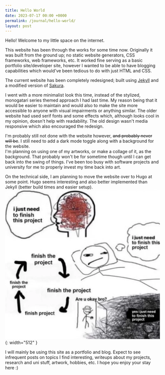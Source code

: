 ```yaml
---
title: Hello World
date: 2023-07-17 00:00 +0000
permalink: /journal/hello-world/
layout: post
---
```


Hello! Welcome to my little space on the internet.

This website has been through the works for some time now. Originally it was built from the ground up; no static website generators, CSS frameworks, web frameworks, etc. It worked fine serving as a basic portfolio site/developer site, however I wanted to be able to have blogging capabilities which would've been tedious to do with just HTML and CSS.  

The current website has been completely redesigned; built using [Jekyll](https://jekyllrb.com/) and a modified version of [Sakura](https://github.com/oxalorg/sakura). 

I went with a more minimalist look this time, instead of the stylized, monogatari series themed approach I had last time. My reason being that it would be easier to maintain and would also to make the site more accessible to anyone with visual impairments or anything similar. The older website had used serif fonts and some effects which, although looks cool in my opinion, doesn't help with readability. The old design wasn't media responsive which also encouraged the redesign.

I'm probably still not done with the website however, ~~and probably never will be~~. I still need to add a dark mode toggle along with a background for the website.  
I'm planning on using one of my artworks, or make a collage of it, as the background. That probably won't be for sometime though until I can get back into the swing of things. I've been too busy with software projects and university for me to properly invest my time back into art.

On the technical side, I am planning to move the website over to Hugo at some point. Hugo seems interesting and also better implemented than Jekyll (better build times and easier setup).
![I just need to finish this project](/assets/img/finish-the-project.webp){: width="512" }

I will mainly be using this site as a portfolio and blog. Expect to see infrequent posts on topics I find interesting, writeups about my projects, research and uni stuff, artwork, hobbies, etc. I hope you enjoy your stay here :)